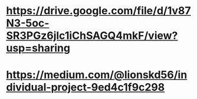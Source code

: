 # https://drive.google.com/file/d/1v87N3-5oc-SR3PGz6jlc1iChSAGQ4mkF/view?usp=sharing
# https://medium.com/@lionskd56/individual-project-9ed4c1f9c298
